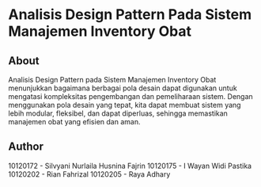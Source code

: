 # Analisis Design Pattern Pada Sistem Manajemen Inventory Obat

## About
Analisis Design Pattern pada Sistem Manajemen Inventory Obat menunjukkan bagaimana berbagai pola desain dapat digunakan untuk mengatasi kompleksitas pengembangan dan pemeliharaan sistem. Dengan menggunakan pola desain yang tepat, kita dapat membuat sistem yang lebih modular, fleksibel, dan dapat diperluas, sehingga memastikan manajemen obat yang efisien dan aman.

## Author
10120172 - Silvyani Nurlaila Husnina Fajrin
10120175 - I Wayan Widi Pastika
10120202 - Rian Fahrizal
10120205 - Raya Adhary
